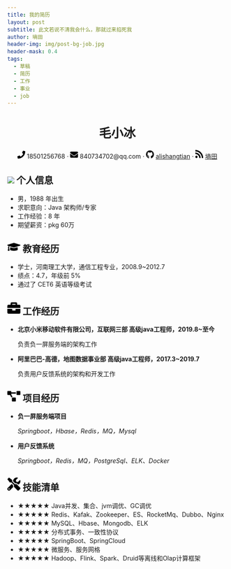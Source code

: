 ```yaml
---
title: 我的简历
layout: post
subtitle: 此文若说不清我会什么，那就过来掐死我
author: 墒田
header-img: img/post-bg-job.jpg
header-mask: 0.4
tags:
  - 草稿
  - 简历
  - 工作
  - 事业
  - job
---
```


 <div align="center">
     <h1>毛小冰</h1>
     <div>
         <span>
             <img src="/img/svg/phone-solid.svg" width="18px">
             18501256768
         </span>
         ·
         <span>
             <img src="/img/svg/envelope-solid.svg" width="18px">
             840734702@qq.com
         </span>
         ·
         <span>
             <img src="/img/svg/github-brands.svg" width="18px">
             <a href="https://github.com/alishangtian">alishangtian</a>
         </span>
         ·
         <span>
             <img src="/img/svg/rss-solid.svg" width="18px">
             <a href="http://alishangtian.com">墒田</a>
         </span>
     </div>
 </div>

 ## <img src="/img/svginfo-circle-solid.svg" width="30px"> 个人信息 

 - 男，1988 年出生
 - 求职意向：Java 架构师/专家
 - 工作经验：8 年
 - 期望薪资：pkg 60万 

## <img src="/img/svg/graduation-cap-solid.svg" width="30px"> 教育经历

- 学士，河南理工大学，通信工程专业，2008.9~2012.7
- 绩点：4.7，年级前 5%
- 通过了 CET6 英语等级考试

## <img src="/img/svg/briefcase-solid.svg" width="30px"> 工作经历

- **北京小米移动软件有限公司，互联网三部 高级java工程师，2019.8~至今**

   负责负一屏服务端的架构工作

- **阿里巴巴-高德，地图数据事业部 高级java工程师，2017.3~2019.7**

   负责用户反馈系统的架构和开发工作

## <img src="/img/svg/project-diagram-solid.svg" width="30px"> 项目经历

- **负一屏服务端项目**

  *Springboot，Hbase，Redis，MQ，Mysql*

- **用户反馈系统**

  *Springboot，Redis，MQ，PostgreSql、ELK、Docker*

## <img src="/img/svg/tools-solid.svg" width="30px"> 技能清单

- ★★★★★ Java并发、集合、jvm调优、GC调优
- ★★★★★ Redis、Kafak、Zookeeper、ES、RocketMq、Dubbo、Nginx
- ★★★★★ MySQL、Hbase、Mongodb、ELK
- ★★★★★ 分布式事务、一致性协议
- ★★★★★ SpringBoot、SpringCloud
- ★★★★★ 微服务、服务网格
- ★★★★★ Hadoop、Flink、Spark、Druid等离线和Olap计算框架

